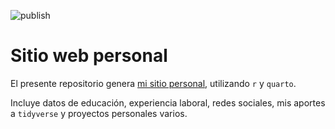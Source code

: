![publish](https://github.com/vhgauto/vhgauto.github.io/actions/workflows/publish.yml/badge.svg)

# Sitio web personal

El presente repositorio genera [mi sitio personal](https://vhgauto.github.io/), utilizando `r` y `quarto`.

Incluye datos de educación, experiencia laboral, redes sociales, mis aportes a `tidyverse` y proyectos personales varios.
